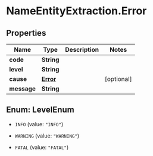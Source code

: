 # NameEntityExtraction.Error

## Properties
Name | Type | Description | Notes
------------ | ------------- | ------------- | -------------
**code** | **String** |  | 
**level** | **String** |  | 
**cause** | [**Error**](Error.md) |  | [optional] 
**message** | **String** |  | 


<a name="LevelEnum"></a>
## Enum: LevelEnum


* `INFO` (value: `"INFO"`)

* `WARNING` (value: `"WARNING"`)

* `FATAL` (value: `"FATAL"`)




